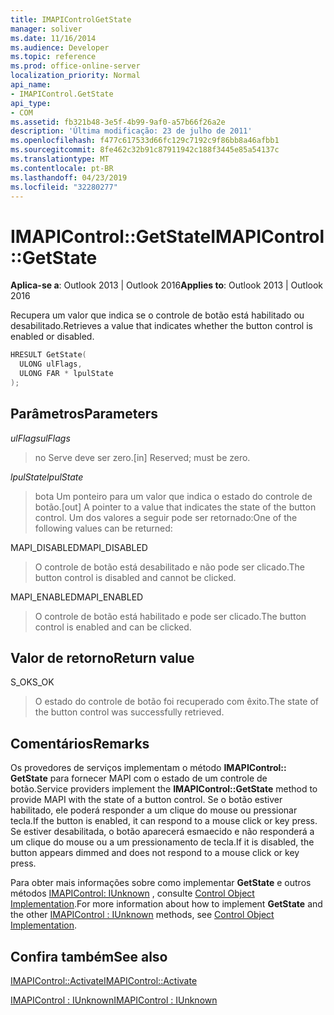 ```yaml
---
title: IMAPIControlGetState
manager: soliver
ms.date: 11/16/2014
ms.audience: Developer
ms.topic: reference
ms.prod: office-online-server
localization_priority: Normal
api_name:
- IMAPIControl.GetState
api_type:
- COM
ms.assetid: fb321b48-3e5f-4b99-9af0-a57b66f26a2e
description: 'Última modificação: 23 de julho de 2011'
ms.openlocfilehash: f477c617533d66fc129c7192c9f86bb8a46afbb1
ms.sourcegitcommit: 8fe462c32b91c87911942c188f3445e85a54137c
ms.translationtype: MT
ms.contentlocale: pt-BR
ms.lasthandoff: 04/23/2019
ms.locfileid: "32280277"
---
```

# <a name="imapicontrolgetstate"></a><span data-ttu-id="3a398-103">IMAPIControl::GetState</span><span class="sxs-lookup"><span data-stu-id="3a398-103">IMAPIControl::GetState</span></span>

  
  
<span data-ttu-id="3a398-104">**Aplica-se a**: Outlook 2013 | Outlook 2016</span><span class="sxs-lookup"><span data-stu-id="3a398-104">**Applies to**: Outlook 2013 | Outlook 2016</span></span> 
  
<span data-ttu-id="3a398-105">Recupera um valor que indica se o controle de botão está habilitado ou desabilitado.</span><span class="sxs-lookup"><span data-stu-id="3a398-105">Retrieves a value that indicates whether the button control is enabled or disabled.</span></span>
  
```cpp
HRESULT GetState(
  ULONG ulFlags,
  ULONG FAR * lpulState
);
```

## <a name="parameters"></a><span data-ttu-id="3a398-106">Parâmetros</span><span class="sxs-lookup"><span data-stu-id="3a398-106">Parameters</span></span>

 <span data-ttu-id="3a398-107">_ulFlags_</span><span class="sxs-lookup"><span data-stu-id="3a398-107">_ulFlags_</span></span>
  
> <span data-ttu-id="3a398-108">no Serve deve ser zero.</span><span class="sxs-lookup"><span data-stu-id="3a398-108">[in] Reserved; must be zero.</span></span>
    
 <span data-ttu-id="3a398-109">_lpulState_</span><span class="sxs-lookup"><span data-stu-id="3a398-109">_lpulState_</span></span>
  
> <span data-ttu-id="3a398-110">bota Um ponteiro para um valor que indica o estado do controle de botão.</span><span class="sxs-lookup"><span data-stu-id="3a398-110">[out] A pointer to a value that indicates the state of the button control.</span></span> <span data-ttu-id="3a398-111">Um dos valores a seguir pode ser retornado:</span><span class="sxs-lookup"><span data-stu-id="3a398-111">One of the following values can be returned:</span></span>
    
<span data-ttu-id="3a398-112">MAPI_DISABLED</span><span class="sxs-lookup"><span data-stu-id="3a398-112">MAPI_DISABLED</span></span> 
  
> <span data-ttu-id="3a398-113">O controle de botão está desabilitado e não pode ser clicado.</span><span class="sxs-lookup"><span data-stu-id="3a398-113">The button control is disabled and cannot be clicked.</span></span> 
    
<span data-ttu-id="3a398-114">MAPI_ENABLED</span><span class="sxs-lookup"><span data-stu-id="3a398-114">MAPI_ENABLED</span></span> 
  
> <span data-ttu-id="3a398-115">O controle de botão está habilitado e pode ser clicado.</span><span class="sxs-lookup"><span data-stu-id="3a398-115">The button control is enabled and can be clicked.</span></span>
    
## <a name="return-value"></a><span data-ttu-id="3a398-116">Valor de retorno</span><span class="sxs-lookup"><span data-stu-id="3a398-116">Return value</span></span>

<span data-ttu-id="3a398-117">S_OK</span><span class="sxs-lookup"><span data-stu-id="3a398-117">S_OK</span></span> 
  
> <span data-ttu-id="3a398-118">O estado do controle de botão foi recuperado com êxito.</span><span class="sxs-lookup"><span data-stu-id="3a398-118">The state of the button control was successfully retrieved.</span></span>
    
## <a name="remarks"></a><span data-ttu-id="3a398-119">Comentários</span><span class="sxs-lookup"><span data-stu-id="3a398-119">Remarks</span></span>

<span data-ttu-id="3a398-120">Os provedores de serviços implementam o método **IMAPIControl:: GetState** para fornecer MAPI com o estado de um controle de botão.</span><span class="sxs-lookup"><span data-stu-id="3a398-120">Service providers implement the **IMAPIControl::GetState** method to provide MAPI with the state of a button control.</span></span> <span data-ttu-id="3a398-121">Se o botão estiver habilitado, ele poderá responder a um clique do mouse ou pressionar tecla.</span><span class="sxs-lookup"><span data-stu-id="3a398-121">If the button is enabled, it can respond to a mouse click or key press.</span></span> <span data-ttu-id="3a398-122">Se estiver desabilitada, o botão aparecerá esmaecido e não responderá a um clique do mouse ou a um pressionamento de tecla.</span><span class="sxs-lookup"><span data-stu-id="3a398-122">If it is disabled, the button appears dimmed and does not respond to a mouse click or key press.</span></span> 
  
<span data-ttu-id="3a398-123">Para obter mais informações sobre como implementar **GetState** e outros métodos [IMAPIControl: IUnknown](imapicontroliunknown.md) , consulte [Control Object Implementation](control-object-implementation.md).</span><span class="sxs-lookup"><span data-stu-id="3a398-123">For more information about how to implement **GetState** and the other [IMAPIControl : IUnknown](imapicontroliunknown.md) methods, see [Control Object Implementation](control-object-implementation.md).</span></span>
  
## <a name="see-also"></a><span data-ttu-id="3a398-124">Confira também</span><span class="sxs-lookup"><span data-stu-id="3a398-124">See also</span></span>



[<span data-ttu-id="3a398-125">IMAPIControl::Activate</span><span class="sxs-lookup"><span data-stu-id="3a398-125">IMAPIControl::Activate</span></span>](imapicontrol-activate.md)
  
[<span data-ttu-id="3a398-126">IMAPIControl : IUnknown</span><span class="sxs-lookup"><span data-stu-id="3a398-126">IMAPIControl : IUnknown</span></span>](imapicontroliunknown.md)

